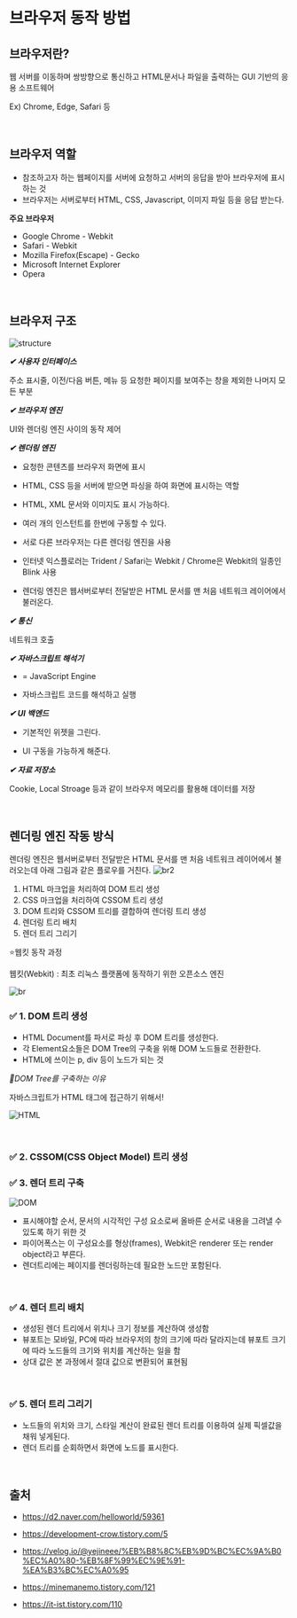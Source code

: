 
  

# 브라우저 동작 방법

## 브라우저란?

웹 서버를 이동하며 쌍방향으로 통신하고 HTML문서나 파일을 출력하는 GUI 기반의 응용 소프트웨어

Ex) Chrome, Edge, Safari 등  

<br>

## 브라우저 역할 
- 참조하고자 하는 웹페이지를 서버에 요청하고 서버의 응답을 받아 브라우저에 표시하는 것 
- 브라우저는 서버로부터 HTML, CSS, Javascript, 이미지 파일 등을 응답 받는다.

**주요 브라우저**
- Google Chrome - Webkit
- Safari - Webkit
- Mozilla Firefox(Escape) - Gecko
- Microsoft Internet Explorer
- Opera

<br>

## 브라우저 구조

![structure](https://user-images.githubusercontent.com/63101648/128285242-7dff4553-6f95-42e4-b123-edca161fd109.png)


***✔ 사용자 인터페이스***

  

주소 표시줄, 이전/다음 버튼, 메뉴 등 요청한 페이지를 보여주는 창을 제외한 나머지 모든 부분

  

***✔ 브라우저 엔진***

  

UI와 렌더링 엔진 사이의 동작 제어

  

***✔ 렌더링 엔진***

- 요청한 콘텐츠를 브라우저 화면에 표시

- HTML, CSS 등을 서버에 받으면 파싱을 하여 화면에 표시하는 역할
- HTML, XML 문서와 이미지도 표시 가능하다.
- 여러 개의 인스턴트를 한번에 구동할 수 있다. 
- 서로 다른 브라우저는 다른 렌더링 엔진을 사용
- 인터넷 익스플로러는 Trident / Safari는 Webkit / Chrome은 Webkit의 일종인 Blink 사용
- 렌더링 엔진은 웹서버로부터 전달받은 HTML 문서를 맨 처음 네트워크 레이어에서 불러온다.

  

***✔ 통신***

  

네트워크 호출

  

***✔ 자바스크립트 해석기***

- = JavaScript Engine

- 자바스크립트 코드를 해석하고 실행

  

***✔ UI 백엔드***

- 기본적인 위젯을 그린다.

- UI 구동을 가능하게 해준다.

  

***✔ 자료 저장소***

  

Cookie, Local Stroage 등과 같이 브라우저 메모리를 활용해 데이터를 저장

<br>

## 렌더링 엔진 작동 방식
렌더링 엔진은 웹서버로부터 전달받은 HTML 문서를 맨 처음 네트워크 레이어에서 불러오는데 아래 그림과 같은 플로우를 거친다. 
![br2](https://user-images.githubusercontent.com/63101648/128288265-21bf4ec8-5a67-4de3-b9f4-0089b2a69412.png)

1. HTML 마크업을 처리하여 DOM 트리 생성
2. CSS 마크업을 처리하여 CSSOM 트리 생성 
3. DOM 트리와 CSSOM 트리를 결합하여 렌더링 트리 생성
4. 렌더링 트리 배치
5. 렌더 트리 그리기

⭐웹킷 동작 과정 

웹킷(Webkit) : 최초 리눅스 플랫폼에 동작하기 위한 오픈소스 엔진

![br](https://user-images.githubusercontent.com/63101648/128288241-de080cae-e1b2-4b6d-be84-16ab9d76ac06.png)
<br>


 ### **✅ 1. DOM 트리 생성**

 - HTML Document를 파서로 파싱 후 DOM 트리를 생성한다.
 - 각 Element요소들은 DOM Tree의 구축을 위해 DOM 노드들로 전환한다.  
 - HTML에 쓰이는  p, div 등이 노드가 되는 것 

 *🔆DOM Tree를 구축하는 이유*

 자바스크립트가 HTML 태그에 접근하기 위해서! 


 ![HTML](https://user-images.githubusercontent.com/63101648/128289239-8614a9da-67bc-461e-8c7f-77900456ddd1.png)

<br>

### **✅ 2. CSSOM(CSS Object Model) 트리 생성**
 
### **✅ 3. 렌더 트리 구축**

![DOM](https://user-images.githubusercontent.com/63101648/128290975-4de6ca6f-a44d-41cb-82f9-a36f4873c375.png)

 - 표시해야할 순서, 문서의 시각적인 구성 요소로써 올바른 순서로 내용을 그려낼 수 있도록 하기 위한 것
 - 파이어폭스는 이 구성요소를 형상(frames), Webkit은 renderer 또는  render object라고 부른다.
 - 렌더트리에는 페이지를 렌더링하는데 필요한 노드만 포함된다. 

<br>

 ### **✅ 4. 렌더 트리 배치**

- 생성된 렌더 트리에서 위치나 크기 정보를 계산하여 생성함
- 뷰포트는 모바일, PC에 따라 브라우저의 창의 크기에 따라 달라지는데 뷰포트 크기에 따라 노드들의 크기와 위치를 계산하는 일을 함 
- 상대 값은 본 과정에서 절대 값으로 변환되어 표현됨

<br>

### **✅ 5. 렌더 트리 그리기**

- 노드들의 위치와 크기, 스타일 계산이 완료된 렌더 트리를 이용하여 실제 픽셀값을 채워 넣게된다. 
- 렌더 트리를 순회하면서 화면에 노드를 표시한다. 

<br>


## 출처

- https://d2.naver.com/helloworld/59361

- https://development-crow.tistory.com/5
- https://velog.io/@yejineee/%EB%B8%8C%EB%9D%BC%EC%9A%B0%EC%A0%80-%EB%8F%99%EC%9E%91-%EA%B3%BC%EC%A0%95
- https://minemanemo.tistory.com/121
- https://it-ist.tistory.com/110
